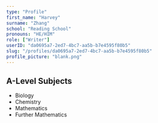```yaml
---
type: "Profile"
first_name: "Harvey"
surname: "Zhang"
school: "Reading School"
pronouns: "HE/HIM"
role: ["Writer"]
userID: "da0695a7-2ed7-4bc7-aa5b-b7e4595f80b5"
slug: "/profiles/da0695a7-2ed7-4bc7-aa5b-b7e4595f80b5"
profile_picture: "blank.png"
---
```


## A-Level Subjects

- Biology
- Chemistry
- Mathematics
- Further Mathematics
    